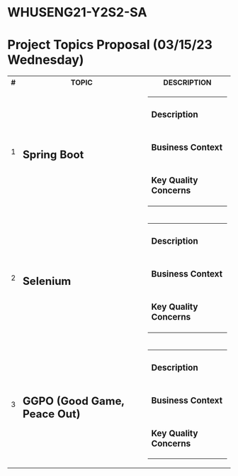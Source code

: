 # WHUSENG21-Y2S2-SA

# Project Topics Proposal (03/15/23 Wednesday)
<table>

  <tr>
    <th>#</th>
    <th>TOPIC</th>
    <th>DESCRIPTION</th>
  </tr>

  <!-- START: TOPIC#1: SPRING BOOT -->
  <tr>
    <td>1</td>
    <td><h2>Spring Boot</h2></td>
    <td>
      <table>
        <tr>
          <td>
             <h3>Description</h3>
          </td>
        </tr>
        <tr>
          <td>
            <h3>Business Context</h3>
          </td>
        </tr>
        <tr>
          <td>
            <h3>Key Quality Concerns</h3>
          </td>
        </tr>
      </table>
    </td>
  </tr>
  <!-- END: TOPIC#1: SPRING BOOT -->
  
  <!-- START: TOPIC#2: SELENIUM -->
  <tr>
    <td>2</td>
    <td><h2>Selenium</h2></td>
    <td>
      <table>
        <tr>
          <td>
             <h3>Description</h3>
          </td>
        </tr>
        <tr>
          <td>
            <h3>Business Context</h3>
          </td>
        </tr>
        <tr>
          <td>
            <h3>Key Quality Concerns</h3>
          </td>
        </tr>
      </table>
    </td>
  </tr>
  <!-- END: TOPIC#2: SELENIUM -->
  
   <!-- START: TOPIC#3: GGPO (GOOD GAME, PEACE OUT) -->
  <tr>
    <td>3</td>
    <td><h2>GGPO (Good Game, Peace Out)</h2></td>
    <td>
      <table>
        <tr>
          <td>
             <h3>Description</h3>
          </td>
        </tr>
        <tr>
          <td>
            <h3>Business Context</h3>
          </td>
        </tr>
        <tr>
          <td>
            <h3>Key Quality Concerns</h3>
          </td>
        </tr>
      </table>
    </td>
  </tr>
  <!-- END: TOPIC#3: GGPO (GOOD GAME, PEACE OUT) -->


</table>